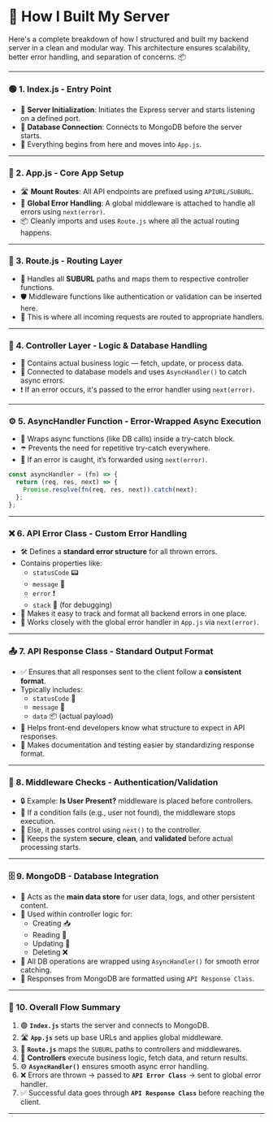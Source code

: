 # 🚀 How I Built My Server

Here's a complete breakdown of how I structured and built my backend server in a clean and modular way. This architecture ensures scalability, better error handling, and separation of concerns. 📦

---

### 🟢 1. **Index.js - Entry Point**

- 📡 **Server Initialization**: Initiates the Express server and starts listening on a defined port.
- 🔗 **Database Connection**: Connects to MongoDB before the server starts.
- 🔁 Everything begins from here and moves into `App.js`.

---

### 📁 2. **App.js - Core App Setup**

- 🛣️ **Mount Routes**: All API endpoints are prefixed using `APIURL/SUBURL`.
- 🛑 **Global Error Handling**: A global middleware is attached to handle all errors using `next(error)`.
- 📦 Cleanly imports and uses `Route.js` where all the actual routing happens.

---

### 📁 3. **Route.js - Routing Layer**

- 🧭 Handles all **SUBURL** paths and maps them to respective controller functions.
- 🛡️ Middleware functions like authentication or validation can be inserted here.
- 🔁 This is where all incoming requests are routed to appropriate handlers.

---

### 🧠 4. **Controller Layer - Logic & Database Handling**

- 🧩 Contains actual business logic — fetch, update, or process data.
- 🧵 Connected to database models and uses `AsyncHandler()` to catch async errors.
- ❗ If an error occurs, it's passed to the error handler using `next(error)`.

---

### ⚙️ 5. **AsyncHandler Function - Error-Wrapped Async Execution**

- 🔄 Wraps async functions (like DB calls) inside a try-catch block.
- ☂️ Prevents the need for repetitive try-catch everywhere.
- 🚨 If an error is caught, it’s forwarded using `next(error)`.

```js
const asyncHandler = (fn) => {
  return (req, res, next) => {
    Promise.resolve(fn(req, res, next)).catch(next);
  };
};
```
---

### ❌ 6. **API Error Class - Custom Error Handling**

- 🛠️ Defines a **standard error structure** for all thrown errors.
- Contains properties like:
  - `statusCode` 📟
  - `message` 💬
  - `error` ❗
  - `stack` 🧱 (for debugging)
- 🎯 Makes it easy to track and format all backend errors in one place.
- 🔁 Works closely with the global error handler in `App.js` via `next(error)`.

---

### 📤 7. **API Response Class - Standard Output Format**

- ✅ Ensures that all responses sent to the client follow a **consistent format**.
- Typically includes:
  - `statusCode` 🔢
  - `message` 📢
  - `data` 📦 (actual payload)
- 🧰 Helps front-end developers know what structure to expect in API responses.
- 📐 Makes documentation and testing easier by standardizing response format.

---

### 🧪 8. **Middleware Checks - Authentication/Validation**

- 🔒 Example: **Is User Present?** middleware is placed before controllers.
- 🛑 If a condition fails (e.g., user not found), the middleware stops execution.
- 🔁 Else, it passes control using `next()` to the controller.
- 🧷 Keeps the system **secure**, **clean**, and **validated** before actual processing starts.

---

### 🗄️ 9. **MongoDB - Database Integration**

- 🧬 Acts as the **main data store** for user data, logs, and other persistent content.
- 🔁 Used within controller logic for:
  - Creating 📥
  - Reading 📖
  - Updating 🔁
  - Deleting ❌
- 🧵 All DB operations are wrapped using `AsyncHandler()` for smooth error catching.
- 📡 Responses from MongoDB are formatted using `API Response Class`.

---

### 🔁 10. **Overall Flow Summary**

1. 🟢 **`Index.js`** starts the server and connects to MongoDB.
2. 🛣️ **`App.js`** sets up base URLs and applies global middleware.
3. 🧭 **`Route.js`** maps the `SUBURL` paths to controllers and middlewares.
4. 🧠 **Controllers** execute business logic, fetch data, and return results.
5. ⚙️ **`AsyncHandler()`** ensures smooth async error handling.
6. ❌ Errors are thrown → passed to **`API Error Class`** → sent to global error handler.
7. ✅ Successful data goes through **`API Response Class`** before reaching the client.

---

